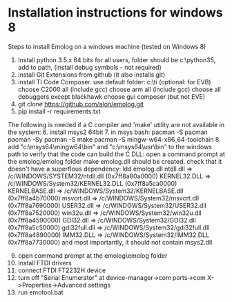 Installation instructions for windows 8
=======================================

Steps to install Emolog on a windows machine (tested on Windows 8)

1. Install python 3.5.x 64 bits
	for all users, folder should be c:\python35, add to path, (install debug symbols - not required)
2. install Git Extensions from github (it also installs git)
3. install TI Code Composer.
use default folder: c:\ti
(optional: for EVB) choose C2000 all (include gcc) 
choose arm all (include gcc)
choose all debuggers except blackhawk
choose gui composer (but not EVE)
4. git clone https://github.com/alon/emolog.git
5. pip install -r requirements.txt

The following is needed if a C compiler and 'make' utility are not available in the system:
6. install msys2 64bit 
7. in msys bash:
pacman -S pacman
pacman -Sy
pacman -S make
pacman -S mingw-w64-x86_64-toolchain
8. add "c:\msys64\mingw64\bin" and "c:\msys64\usr\bin" to the windows path
to verify that the code can build the C DLL:
open a command prompt at the emolog/emolog folder
make
emolog.dll should be created.
check that it doesn't have a superflous dependency:
ldd emolog.dll
        ntdll.dll => /c/WINDOWS/SYSTEM32/ntdll.dll (0x7ff8a80a0000)
        KERNEL32.DLL => /c/WINDOWS/System32/KERNEL32.DLL (0x7ff8a5ca0000)
        KERNELBASE.dll => /c/WINDOWS/System32/KERNELBASE.dll (0x7ff8a4b70000)
        msvcrt.dll => /c/WINDOWS/System32/msvcrt.dll (0x7ff8a7690000)
        USER32.dll => /c/WINDOWS/System32/USER32.dll (0x7ff8a7520000)
        win32u.dll => /c/WINDOWS/System32/win32u.dll (0x7ff8a4590000)
        GDI32.dll => /c/WINDOWS/System32/GDI32.dll (0x7ff8a5c50000)
        gdi32full.dll => /c/WINDOWS/System32/gdi32full.dll (0x7ff8a4890000)
        IMM32.DLL => /c/WINDOWS/System32/IMM32.DLL (0x7ff8a7730000)
and most importantly, it should not contain msys2.dll

9. open command prompt at the emolog\emolog folder
10. Install FTDI drivers
11. connect FTDI FT2232H device
12. turn off "Serial Enumerator" at device-manager->com ports->com X->Properties->Advanced settings
13. run emotool.bat
